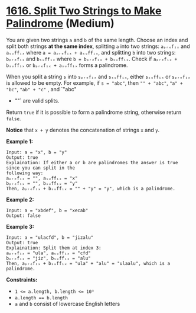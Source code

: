 # [1616. Split Two Strings to Make Palindrome][link] (Medium)

[link]: https://leetcode.com/problems/split-two-strings-to-make-palindrome/

You are given two strings `a` and `b` of the same length. Choose an index and split both strings
**at the same index**, splitting `a` into two strings: `aₚᵣₑfᵢₓ` and `aₛᵤffᵢₓ` where `a = aₚᵣₑfᵢₓ +
aₛᵤffᵢₓ`, and splitting `b` into two strings: `bₚᵣₑfᵢₓ` and `bₛᵤffᵢₓ` where `b = bₚᵣₑfᵢₓ + bₛᵤffᵢₓ`.
Check if `aₚᵣₑfᵢₓ + bₛᵤffᵢₓ` or `bₚᵣₑfᵢₓ + aₛᵤffᵢₓ` forms a palindrome.

When you split a string `s` into `sₚᵣₑfᵢₓ` and `sₛᵤffᵢₓ`, either `sₛᵤffᵢₓ` or `sₚᵣₑfᵢₓ` is allowed
to be empty. For example, if `s = "abc"`, then `"" + "abc"`, `"a" + "bc"`, `"ab" + "c"` , and `"abc"
+ ""` are valid splits.

Return `true` if it is possible to form a palindrome string, otherwise return  `false`.

**Notice** that `x + y` denotes the concatenation of strings `x` and `y`.

**Example 1:**

```
Input: a = "x", b = "y"
Output: true
Explaination: If either a or b are palindromes the answer is true since you can split in the
following way:
aₚᵣₑfᵢₓ = "", aₛᵤffᵢₓ = "x"
bₚᵣₑfᵢₓ = "", bₛᵤffᵢₓ = "y"
Then, aₚᵣₑfᵢₓ + bₛᵤffᵢₓ = "" + "y" = "y", which is a palindrome.
```

**Example 2:**

```
Input: a = "xbdef", b = "xecab"
Output: false
```

**Example 3:**

```
Input: a = "ulacfd", b = "jizalu"
Output: true
Explaination: Split them at index 3:
aₚᵣₑfᵢₓ = "ula", aₛᵤffᵢₓ = "cfd"
bₚᵣₑfᵢₓ = "jiz", bₛᵤffᵢₓ = "alu"
Then, aₚᵣₑfᵢₓ + bₛᵤffᵢₓ = "ula" + "alu" = "ulaalu", which is a palindrome.
```

**Constraints:**

- `1 <= a.length, b.length <= 10⁵`
- `a.length == b.length`
- `a` and `b` consist of lowercase English letters
